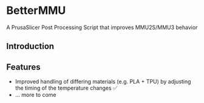 # BetterMMU
A PrusaSlicer Post Processing Script that improves MMU2S/MMU3 behavior

## Introduction


## Features

- Improved handling of differing materials (e.g. PLA + TPU) by adjusting the timing of the temperature changes ✅
- ... more to come
